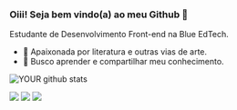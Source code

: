 ### Oiii! Seja bem vindo(a) ao meu Github 👋
Estudante de Desenvolvimento Front-end na Blue EdTech.
- 🌱 Apaixonada por literatura e outras vias de arte.
- 🤝 Busco aprender e compartilhar meu conhecimento.

![YOUR github stats](https://github-readme-stats.vercel.app/api?username=mdar4)

 [<img src="https://img.shields.io/badge/linkedin-%230077B5.svg?&style=for-the-badge&logo=linkedin&logoColor=white" />](https://www.linkedin.com/in/dara-fontoura-da-silva-98917ba6/) 
 [<img src = "https://img.shields.io/badge/instagram-%23E4405F.svg?&style=for-the-badge&logo=instagram&logoColor=white">](https://www.instagram.com/d.aarah/) [<img src = "https://img.shields.io/badge/facebook-%231877F2.svg?&style=for-the-badge&logo=facebook&logoColor=white">](https://www.facebook.com/darah.fontoura)
